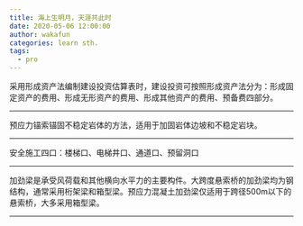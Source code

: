 ```yaml
---
title: 海上生明月，天涯共此时
date: 2020-05-06 12:00:00
author: wakafun
categories: learn sth.
tags:
  - pro
---
```


采用形成资产法编制建设投资估算表时，建设投资可按照形成资产法分为：形成固定资产的费用、形成无形资产的费用、形成其他资产的费用、预备费四部分。

---

预应力锚索锚固不稳定岩体的方法，适用于加固岩体边坡和不稳定岩块。

---

安全施工四口：楼梯口、电梯井口、通道口、预留洞口

---

加劲梁是承受风荷载和其他横向水平力的主要构件。大跨度悬索桥的加劲梁均为钢结构，通常采用桁架梁和箱型梁。预应力混凝土加劲梁仅适用于跨径500m以下的悬索桥，大多采用箱型梁。

---

